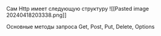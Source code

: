 Сам Http имеет следующую структуру
![[Pasted image 20240418203338.png]]

Основные методы запроса 
Get, Post, Put, Delete, Options